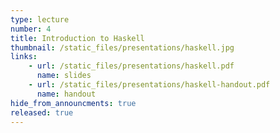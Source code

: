 ```yaml
---
type: lecture
number: 4
title: Introduction to Haskell
thumbnail: /static_files/presentations/haskell.jpg
links:
    - url: /static_files/presentations/haskell.pdf
      name: slides
    - url: /static_files/presentations/haskell-handout.pdf
      name: handout
hide_from_announcments: true
released: true
---
```

